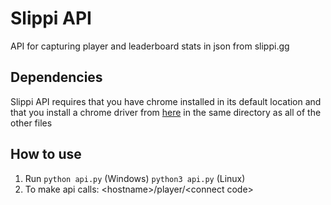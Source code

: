 # Slippi API
API for capturing player and leaderboard stats in json from slippi.gg

## Dependencies 
Slippi API requires that you have chrome installed in its default location and that you install a chrome driver from [here](https://chromedriver.chromium.org/downloads) in the same directory as all of the other files 

## How to use
1. Run `python api.py` (Windows) `python3 api.py` (Linux)
2. To make api calls: \<hostname\>/player/\<connect code\>
